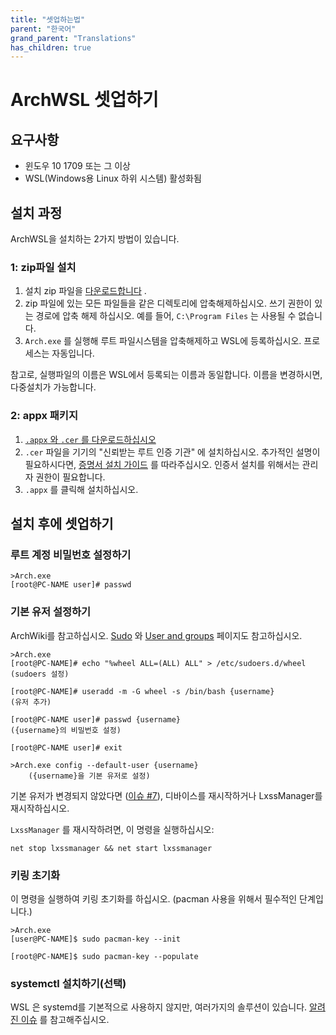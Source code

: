 ```yaml
---
title: "셋업하는법"
parent: "한국어"
grand_parent: "Translations"
has_children: true
---
```

# ArchWSL 셋업하기

## 요구사항

* 윈도우 10 1709 또는 그 이상
* WSL(Windows용 Linux 하위 시스템) 활성화됨

## 설치 과정

ArchWSL을 설치하는 2가지 방법이 있습니다.

### 1: zip파일 설치

1. 설치 zip 파일을 [다운로드합니다](https://github.com/yuk7/ArchWSL/releases/latest) .
2. zip 파일에 있는 모든 파일들을 같은 디렉토리에 압축해제하십시오.
   쓰기 권한이 있는 경로에 압축 해제 하십시오.
   예를 들어, `C:\Program Files` 는 사용될 수 없습니다.
3. `Arch.exe` 를 실행해 루트 파일시스템을 압축해제하고 WSL에 등록하십시오. 프로세스는 자동입니다.

참고로, 실행파일의 이름은 WSL에서 등록되는 이름과 동일합니다.
이름을 변경하시면, 다중설치가 가능합니다.

### 2: appx 패키지

1. [`.appx` 와 `.cer` 를 다운로드하십시오](https://github.com/yuk7/ArchWSL/releases/latest)
2. `.cer` 파일을 기기의 "신뢰받는 루트 인증 기관" 에 설치하십시오.
   추가적인 설명이 필요하시다면, [증명서 설치 가이드](Install-Certificate.md) 를 따라주십시오.
   인증서 설치를 위해서는 관리자 권한이 필요합니다.
3. `.appx` 를 클릭해 설치하십시오.

## 설치 후에 셋업하기

### 루트 계정 비밀번호 설정하기

```shell
>Arch.exe
[root@PC-NAME user]# passwd
```

### 기본 유저 설정하기

ArchWiki를 참고하십시오.
[Sudo](https://wiki.archlinux.org/index.php/Sudo#Example_entries)
와
[User and groups](https://wiki.archlinux.org/index.php/Users_and_groups) 페이지도 참고하십시오.

```shell
>Arch.exe
[root@PC-NAME]# echo "%wheel ALL=(ALL) ALL" > /etc/sudoers.d/wheel
(sudoers 설정)

[root@PC-NAME]# useradd -m -G wheel -s /bin/bash {username}
(유저 추가)

[root@PC-NAME user]# passwd {username}
({username}의 비밀번호 설정)

[root@PC-NAME user]# exit

>Arch.exe config --default-user {username}
    ({username}을 기본 유저로 설정)
```

기본 유저가 변경되지 않았다면
([이슈 #7](https://github.com/yuk7/ArchWSL/issues/7)),
디바이스를 재시작하거나 LxssManager를 재시작하십시오.

`LxssManager` 를 재시작하려면, 이 명령을 실행하십시오:

```batch
net stop lxssmanager && net start lxssmanager
```

### 키링 초기화

이 명령을 실행하여 키링 초기화를 하십시오.
(pacman 사용을 위해서 필수적인 단계입니다.)

```shell
>Arch.exe
[user@PC-NAME]$ sudo pacman-key --init

[root@PC-NAME]$ sudo pacman-key --populate
```

### systemctl 설치하기(선택)

WSL 은 systemd를 기본적으로 사용하지 않지만, 여러가지의 솔루션이 있습니다.
[알려진 이슈](Known-issues.md#systemdsystemctl) 를 참고해주십시오.
